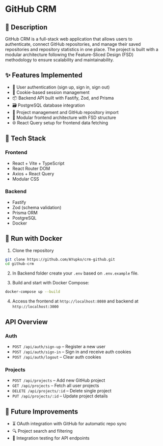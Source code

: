 # GitHub CRM

## 📄 Description

GitHub CRM is a full-stack web application that allows users to authenticate, connect GitHub repositories, and manage their saved repositories and repository statistics in one place. The project is built with a modular architecture following the Feature-Sliced Design (FSD) methodology to ensure scalability and maintainability.

## ✨ Features Implemented

- 🔐 User authentication (sign up, sign in, sign out)
- 🍪 Cookie-based session management
- 📦 Backend API built with Fastify, Zod, and Prisma
- 🗃️ PostgreSQL database integration
- 📁 Project management and GitHub repository import
- 📜 Modular frontend architecture with FSD structure
- 🌐 React Query setup for frontend data fetching

## 🧰 Tech Stack

### Frontend
- React + Vite + TypeScript
- React Router DOM
- Axios + React Query
- Modular CSS

### Backend
- Fastify
- Zod (schema validation)
- Prisma ORM
- PostgreSQL
- Docker

## 🐳 Run with Docker

1. Clone the repository
```bash
git clone https://github.com/AYupko/crm-github.git
cd github-crm
```

2. In Backend folder create your `.env` based on `.env.example` file.

3. Build and start with Docker Compose:
```bash
docker-compose up --build
```

4. Access the frontend at `http://localhost:8080` and backend at `http://localhost:3000`

## API Overview

### Auth

- `POST /api/auth/sign-up` – Register a new user
- `POST /api/auth/sign-in` – Sign in and receive auth cookies
- `POST /api/auth/logout` – Clear auth cookies

### Projects

- `POST /api/projects` – Add new GitHub project
- `GET /api/projects` – Fetch all user projects
- `DELETE /api/projects/:id` – Delete single project
- `PUT /api/projects/:id` – Update project details

## 🚀 Future Improvements

- ⏳ OAuth integration with GitHub for automatic repo sync
- 🔍 Project search and filtering
- 🧪 Integration testing for API endpoints
